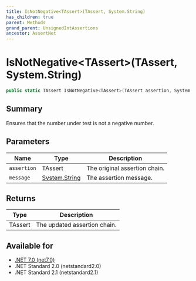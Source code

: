 ```yaml
---
title: IsNotNegative<TAssert>(TAssert, System.String)
has_children: true
parent: Methods
grand_parent: UnsignedIntAssertions
ancestor: AssertNet
---
```

# IsNotNegative&lt;TAssert&gt;(TAssert, System.String)

```csharp
public static TAssert IsNotNegative<TAssert>(TAssert assertion, System.String message);
```

## Summary
Ensures that the number under test is not a negative number.

## Parameters
|Name|Type|Description|
|-|-|-|
|`assertion`|TAssert|The original assertion chain.|
|`message`|[System.String](https://learn.microsoft.com/en-us/dotnet/api/system.string)|The assertion message.|

## Returns
|Type|Description|
|-|-|
|TAssert|The updated assertion chain.|

## Available for
- [.NET 7.0 (net7.0)](https://versionsof.net/core/7.0/)
- .NET Standard 2.0 (netstandard2.0)
- .NET Standard 2.1 (netstandard2.1)
